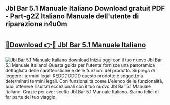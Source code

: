 ## Jbl Bar 5.1 Manuale Italiano Download gratuit PDF - Part-g2Z Italiano Manuale dell'utente di riparazione n4u0m

# <h2><a href="http://dfg59d2.blite.top/?on=Jbl+Bar+5.1+Manuale+Italiano">🔗Download 👉🔴 Jbl Bar 5.1 Manuale Italiano</a></h2>

[![Jbl Bar 5.1 Manuale Italiano download](https://i.imgur.com/lujVjoI.png)](http://dfg59d2.blite.top/?on=Jbl+Bar+5.1+Manuale+Italiano)
Inizia oggi con il tuo nuovo Jbl Bar 5.1 Manuale Italiano! Questa guida per l'utente fornisce una panoramica dettagliata delle caratteristiche e delle funzioni del prodotto. Si prega di leggere i termini legali REDDDDDDD questo prodotto è soggetto a determinati termini legali. Con funzionalità come L'elenco delle funzionalità, puoi ottenere risultati eccezionali con il tuo nuovo Jbl Bar 5.1 Manuale Italiano. Grazie per aver scelto Jbl Bar 5.1 Manuale Italiano. Siamo felici di far parte del tuo viaggio.
